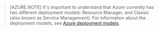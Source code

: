 <!-- deleted in Global -->

 >[AZURE.NOTE] It's important to understand that Azure currently has two different deployment models: Resource Manager, and Classic (also known as Service Management). For information about the deployment models, see [Azure deployment models](/documentation/articles/azure-classic-rm/).

